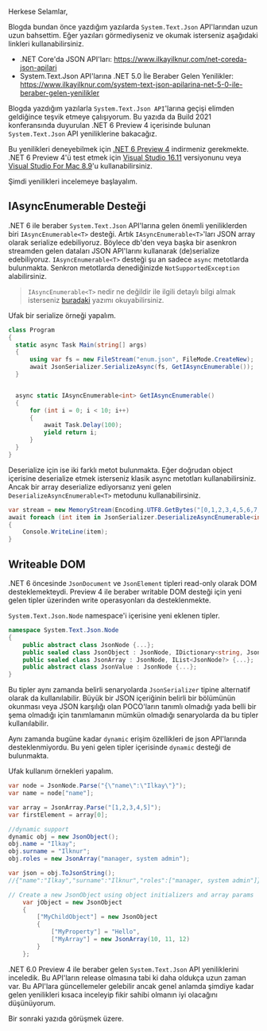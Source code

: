 Herkese Selamlar,

Blogda bundan önce yazdığım yazılarda `System.Text.Json` API'larından uzun uzun bahsettim. 
Eğer yazıları görmediyseniz ve okumak isterseniz aşağıdaki linkleri kullanabilirsiniz.

* .NET Core'da JSON API'ları: <a href="https://www.ilkayilknur.com/net-coreda-json-apilari" target="_blank">https://www.ilkayilknur.com/net-coreda-json-apilari</a>
* System.Text.Json API'larına .NET 5.0 İle Beraber Gelen Yenilikler: <a href="https://www.ilkayilknur.com/system-text-json-apilarina-net-5-0-ile-beraber-gelen-yenilikler" target="_blank">https://www.ilkayilknur.com/system-text-json-apilarina-net-5-0-ile-beraber-gelen-yenilikler</a>

Blogda yazdığım yazılarla `System.Text.Json API`'larına geçişi elimden geldiğince teşvik etmeye çalışıyorum. Bu yazıda da Build 2021 konferansında duyurulan .NET 6 Preview 4 içerisinde bulunan `System.Text.Json` API yeniliklerine bakacağız. 

Bu yenilikleri deneyebilmek için <a href="https://dotnet.microsoft.com/download/dotnet/6.0" target="_blank">.NET 6 Preview 4</a> indirmeniz gerekmekte. .NET 6 Preview 4'ü test etmek için <a href="https://visualstudio.microsoft.com/vs/" target="_blank">Visual Studio 16.11</a> versiyonunu veya <a href="https://visualstudio.microsoft.com/vs/mac/" target="_blank">Visual Studio For Mac 8.9</a>'u kullanabilirsiniz.

Şimdi yenilikleri incelemeye başlayalım. 

##  IAsyncEnumerable Desteği

.NET 6 ile beraber `System.Text.Json` API'larına gelen önemli yeniliklerden biri `IAsyncEnumerable<T>` desteği. Artık `IAsyncEnumerable<T>`'ları JSON array olarak serialize edebiliyoruz. Böylece db'den veya başka bir asenkron streamden gelen dataları JSON API'larını kullanarak (de)serialize edebiliyoruz. `IAsyncEnumerable<T>` desteği şu an sadece `async` metotlarda bulunmakta. Senkron metotlarda denediğinizde `NotSupportedException` alabilirsiniz.

> `IAsyncEnumerable<T>` nedir ne değildir ile ilgili detaylı bilgi almak isterseniz <a href="https://www.ilkayilknur.com/iasyncenumerable-ile-asenkron-streaming" target="_blank">buradaki</a> yazımı okuyabilirsiniz. 

Ufak bir serialize örneği yapalım.

```csharp
class Program
{
  static async Task Main(string[] args)
  {
      using var fs = new FileStream("enum.json", FileMode.CreateNew);
      await JsonSerializer.SerializeAsync(fs, GetIAsyncEnumerable());
  }


  async static IAsyncEnumerable<int> GetIAsyncEnumerable()
  {
      for (int i = 0; i < 10; i++)
      {
          await Task.Delay(100);
          yield return i;
      }
  }
}
```

Deserialize için ise iki farklı metot bulunmakta. Eğer doğrudan object içerisine deserialize etmek isterseniz klasik async metotları kullanabilirsiniz. Ancak bir array deserialize ediyorsanız yeni gelen `DeserializeAsyncEnumerable<T>` metodunu kullanabilirsiniz.

```csharp
var stream = new MemoryStream(Encoding.UTF8.GetBytes("[0,1,2,3,4,5,6,7,8,9,10]"));
await foreach (int item in JsonSerializer.DeserializeAsyncEnumerable<int>(stream))
{
    Console.WriteLine(item);
}
```

## Writeable DOM

.NET 6 öncesinde `JsonDocument` ve `JsonElement` tipleri read-only olarak DOM desteklemekteydi. Preview 4 ile beraber writable DOM desteği için yeni gelen tipler üzerinden write operasyonları da desteklenmekte. 

`System.Text.Json.Node` namespace'i içerisine yeni eklenen tipler.

```csharp
namespace System.Text.Json.Node
{
    public abstract class JsonNode {...};
    public sealed class JsonObject : JsonNode, IDictionary<string, JsonNode?> {...}
    public sealed class JsonArray : JsonNode, IList<JsonNode?> {...};
    public abstract class JsonValue : JsonNode {...};
}
```

Bu tipler aynı zamanda belirli senaryolarda `JsonSerializer` tipine alternatif olarak da kullanılabilir. Büyük bir JSON içeriğinin belirli bir bölümünün okunması veya JSON karşılığı olan POCO'ların tanımlı olmadığı yada belli bir şema olmadığı için tanımlamanın mümkün olmadığı senaryolarda da bu tipler kullanılabilir.

Aynı zamanda bugüne kadar `dynamic` erişim özellikleri de json API'larında desteklenmiyordu. Bu yeni gelen tipler içerisinde `dynamic` desteği de bulunmakta. 

Ufak kullanım örnekleri yapalım. 

```csharp
var node = JsonNode.Parse("{\"name\":\"Ilkay\"}");
var name = node["name"];

var array = JsonArray.Parse("[1,2,3,4,5]");
var firstElement = array[0];

//dynamic support
dynamic obj = new JsonObject();
obj.name = "Ilkay";
obj.surname = "Ilknur";
obj.roles = new JsonArray("manager, system admin");

var json = obj.ToJsonString();
//{"name":"Ilkay","surname":"Ilknur","roles":["manager, system admin"]}

// Create a new JsonObject using object initializers and array params
    var jObject = new JsonObject
    {
        ["MyChildObject"] = new JsonObject
        {
            ["MyProperty"] = "Hello",
            ["MyArray"] = new JsonArray(10, 11, 12)
        }
    };
```

.NET 6.0 Preview 4 ile beraber gelen `System.Text.Json` API yeniliklerini inceledik. Bu API'ların release olmasına tabi ki daha oldukça uzun zaman var. Bu API'lara güncellemeler gelebilir ancak genel anlamda şimdiye kadar gelen yenilikleri kısaca inceleyip fikir sahibi olmanın iyi olacağını düşünüyorum.

Bir sonraki yazıda görüşmek üzere.